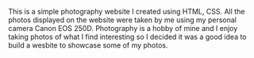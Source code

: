 This is a simple photography website I created using HTML, CSS. All the photos displayed on the website were taken by me using my personal camera Canon EOS 250D.
Photography is a hobby of mine and I enjoy taking photos of what I find interesting so I decided it was a good idea to build a wesbite to showcase some of my photos.
